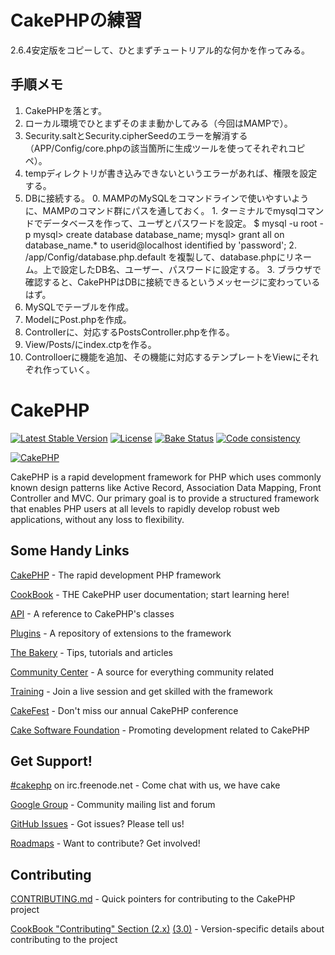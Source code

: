 # CakePHPの練習
2.6.4安定版をコピーして、ひとまずチュートリアル的な何かを作ってみる。
## 手順メモ
1. CakePHPを落とす。
2. ローカル環境でひとまずそのまま動かしてみる（今回はMAMPで）。
3. Security.saltとSecurity.cipherSeedのエラーを解消する（APP/Config/core.phpの該当箇所に生成ツールを使ってそれぞれコピペ）。
4. tempディレクトリが書き込みできないというエラーがあれば、権限を設定する。
5. DBに接続する。
		0. MAMPのMySQLをコマンドラインで使いやすいように、MAMPのコマンド群にパスを通しておく。
		1. ターミナルでmysqlコマンドでデータベースを作って、ユーザとパスワードを設定。
			$ mysql -u root -p
			mysql> create database database_name;
			mysql> grant all on database_name.* to userid@localhost identified by 'password';
		2. /app/Config/database.php.default を複製して、database.phpにリネーム。上で設定したDB名、ユーザー、パスワードに設定する。
		3. ブラウザで確認すると、CakePHPはDBに接続できるというメッセージに変わっているはず。
6. MySQLでテーブルを作成。
7. ModelにPost.phpを作成。
8. Controllerに、対応するPostsController.phpを作る。
9. View/Posts/にindex.ctpを作る。
10. Controlloerに機能を追加、その機能に対応するテンプレートをViewにそれぞれ作っていく。



# CakePHP

[![Latest Stable Version](https://poser.pugx.org/cakephp/cakephp/v/stable.svg)](https://packagist.org/packages/cakephp/cakephp)
[![License](https://poser.pugx.org/cakephp/cakephp/license.svg)](https://packagist.org/packages/cakephp/cakephp)
[![Bake Status](https://secure.travis-ci.org/cakephp/cakephp.png?branch=master)](http://travis-ci.org/cakephp/cakephp)
[![Code consistency](http://squizlabs.github.io/PHP_CodeSniffer/analysis/cakephp/cakephp/grade.svg)](http://squizlabs.github.io/PHP_CodeSniffer/analysis/cakephp/cakephp/)

[![CakePHP](http://cakephp.org/img/cake-logo.png)](http://www.cakephp.org)

CakePHP is a rapid development framework for PHP which uses commonly known design patterns like Active Record, Association Data Mapping, Front Controller and MVC.
Our primary goal is to provide a structured framework that enables PHP users at all levels to rapidly develop robust web applications, without any loss to flexibility.


## Some Handy Links

[CakePHP](http://www.cakephp.org) - The rapid development PHP framework

[CookBook](http://book.cakephp.org) - THE CakePHP user documentation; start learning here!

[API](http://api.cakephp.org) - A reference to CakePHP's classes

[Plugins](http://plugins.cakephp.org/) - A repository of extensions to the framework

[The Bakery](http://bakery.cakephp.org) - Tips, tutorials and articles

[Community Center](http://community.cakephp.org) - A source for everything community related

[Training](http://training.cakephp.org) - Join a live session and get skilled with the framework

[CakeFest](http://cakefest.org) - Don't miss our annual CakePHP conference

[Cake Software Foundation](http://cakefoundation.org) - Promoting development related to CakePHP


## Get Support!

[#cakephp](http://webchat.freenode.net/?channels=#cakephp) on irc.freenode.net - Come chat with us, we have cake

[Google Group](https://groups.google.com/group/cake-php) - Community mailing list and forum

[GitHub Issues](https://github.com/cakephp/cakephp/issues) - Got issues? Please tell us!

[Roadmaps](https://github.com/cakephp/cakephp/wiki#roadmaps) - Want to contribute? Get involved!


## Contributing

[CONTRIBUTING.md](CONTRIBUTING.md) - Quick pointers for contributing to the CakePHP project

[CookBook "Contributing" Section (2.x)](http://book.cakephp.org/2.0/en/contributing.html) [(3.0)](http://book.cakephp.org/3.0/en/contributing.html) - Version-specific details about contributing to the project
